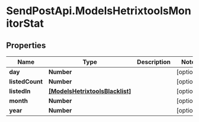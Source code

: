# SendPostApi.ModelsHetrixtoolsMonitorStat

## Properties
Name | Type | Description | Notes
------------ | ------------- | ------------- | -------------
**day** | **Number** |  | [optional] 
**listedCount** | **Number** |  | [optional] 
**listedIn** | [**[ModelsHetrixtoolsBlacklist]**](ModelsHetrixtoolsBlacklist.md) |  | [optional] 
**month** | **Number** |  | [optional] 
**year** | **Number** |  | [optional] 


